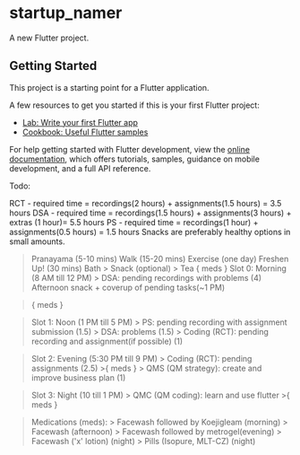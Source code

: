 # startup_namer

A new Flutter project.

## Getting Started

This project is a starting point for a Flutter application.

A few resources to get you started if this is your first Flutter project:

- [Lab: Write your first Flutter app](https://docs.flutter.dev/get-started/codelab)
- [Cookbook: Useful Flutter samples](https://docs.flutter.dev/cookbook)

For help getting started with Flutter development, view the
[online documentation](https://docs.flutter.dev/), which offers tutorials,
samples, guidance on mobile development, and a full API reference.



Todo:

RCT - required time = recordings(2 hours) + assignments(1.5 hours) = 3.5 hours
DSA - required time = recordings(1.5 hours) + assignments(3 hours) + extras (1 hour)= 5.5 hours
PS - required time = recordings(1 hour) + assignments(0.5 hours) = 1.5 hours
Snacks are preferably healthy options in small amounts.

> Pranayama (5-10 mins)
> Walk (15-20 mins)
> Exercise (one day)
> Freshen Up! (30 mins) Bath > Snack (optional) > Tea
>{ meds }
> Slot 0: Morning (8 AM till 12 PM)
    > DSA: pending recordings with problems (4)
> Afternoon snack + coverup of pending tasks(~1 PM)

>{ meds }

> Slot 1: Noon (1 PM till 5 PM)
    > PS: pending recording with assignment submission (1.5)
    > DSA: problems (1.5)
    > Coding (RCT): pending recording and assignment(if possible) (1)

> Slot 2: Evening (5:30 PM till 9 PM)
    > Coding (RCT): pending assignments (2.5)
    >{ meds }
    > QMS (QM strategy): create and improve business plan (1)

> Slot 3: Night (10 till 1 PM)
    > QMC (QM coding): learn and use flutter
    >{ meds }
    
> Medications (meds):
    > Facewash followed by Koejigleam (morning)
    > Facewash (afternoon)
    > Facewash followed by metrogel(evening)
    > Facewash ('x' lotion) (night)
    > Pills (Isopure, MLT-CZ) (night)
